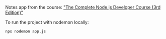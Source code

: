 Notes app from the course: ["The Complete Node.js Developer Course (3rd Edition)"](https://www.udemy.com/course/the-complete-nodejs-developer-course-2/)

To run the project with nodemon locally:
```
npx nodemon app.js
```